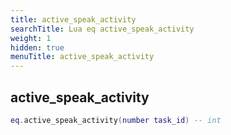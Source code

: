 ```yaml
---
title: active_speak_activity
searchTitle: Lua eq active_speak_activity
weight: 1
hidden: true
menuTitle: active_speak_activity
---
```

## active_speak_activity
```lua
eq.active_speak_activity(number task_id) -- int
```